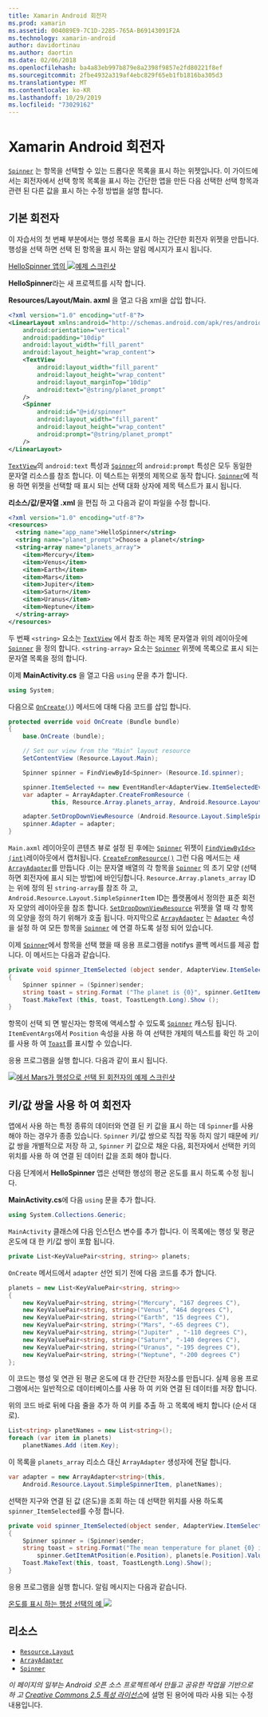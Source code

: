 ```yaml
---
title: Xamarin Android 회전자
ms.prod: xamarin
ms.assetid: 004089E9-7C1D-2285-765A-B69143091F2A
ms.technology: xamarin-android
author: davidortinau
ms.author: daortin
ms.date: 02/06/2018
ms.openlocfilehash: ba4a83eb997b879e8a2398f9857e2fd80221f8ef
ms.sourcegitcommit: 2fbe4932a319af4ebc829f65eb1fb1816ba305d3
ms.translationtype: MT
ms.contentlocale: ko-KR
ms.lasthandoff: 10/29/2019
ms.locfileid: "73029162"
---
```

# <a name="xamarinandroid-spinner"></a>Xamarin Android 회전자

[`Spinner`](xref:Android.Widget.Spinner) 는 항목을 선택할 수 있는 드롭다운 목록을 표시 하는 위젯입니다. 이 가이드에서는 회전자에서 선택 항목 목록을 표시 하는 간단한 앱을 만든 다음 선택한 선택 항목과 관련 된 다른 값을 표시 하는 수정 방법을 설명 합니다.

## <a name="basic-spinner"></a>기본 회전자

이 자습서의 첫 번째 부분에서는 행성 목록을 표시 하는 간단한 회전자 위젯을 만듭니다. 행성을 선택 하면 선택 된 항목을 표시 하는 알림 메시지가 표시 됩니다.

[HelloSpinner 앱의 ![예제 스크린샷](spinner-images/01-example-screenshots-sml.png)](spinner-images/01-example-screenshots.png#lightbox)

**HelloSpinner**라는 새 프로젝트를 시작 합니다.

**Resources/Layout/Main. axml** 을 열고 다음 xml을 삽입 합니다.

```xml
<?xml version="1.0" encoding="utf-8"?>
<LinearLayout xmlns:android="http://schemas.android.com/apk/res/android"
    android:orientation="vertical"
    android:padding="10dip"
    android:layout_width="fill_parent"
    android:layout_height="wrap_content">
    <TextView
        android:layout_width="fill_parent"
        android:layout_height="wrap_content"
        android:layout_marginTop="10dip"
        android:text="@string/planet_prompt"
    />
    <Spinner
        android:id="@+id/spinner"
        android:layout_width="fill_parent"
        android:layout_height="wrap_content"
        android:prompt="@string/planet_prompt"
    />
</LinearLayout>
```

[`TextView`](xref:Android.Widget.TextView)의 `android:text` 특성과 [`Spinner`](xref:Android.Widget.Spinner)의 `android:prompt` 특성은 모두 동일한 문자열 리소스를 참조 합니다. 이 텍스트는 위젯의 제목으로 동작 합니다. [`Spinner`](xref:Android.Widget.Spinner)에 적용 하면 위젯을 선택할 때 표시 되는 선택 대화 상자에 제목 텍스트가 표시 됩니다.

**리소스/값/문자열 .xml** 을 편집 하 고 다음과 같이 파일을 수정 합니다.

```xml
<?xml version="1.0" encoding="utf-8"?>
<resources>
  <string name="app_name">HelloSpinner</string>
  <string name="planet_prompt">Choose a planet</string>
  <string-array name="planets_array">
    <item>Mercury</item>
    <item>Venus</item>
    <item>Earth</item>
    <item>Mars</item>
    <item>Jupiter</item>
    <item>Saturn</item>
    <item>Uranus</item>
    <item>Neptune</item>
  </string-array>
</resources>
```

두 번째 `<string>` 요소는 [`TextView`](xref:Android.Widget.TextView) 에서 참조 하는 제목 문자열과 위의 레이아웃에 [`Spinner`](xref:Android.Widget.Spinner) 을 정의 합니다.
`<string-array>` 요소는 [`Spinner`](xref:Android.Widget.Spinner) 위젯에 목록으로 표시 되는 문자열 목록을 정의 합니다.

이제 **MainActivity.cs** 을 열고 다음 `using` 문을 추가 합니다.

```csharp
using System;
```

다음으로 [`OnCreate()`](xref:Android.App.Activity.OnCreate*)) 메서드에 대해 다음 코드를 삽입 합니다.

```csharp
protected override void OnCreate (Bundle bundle)
{
    base.OnCreate (bundle);

    // Set our view from the "Main" layout resource
    SetContentView (Resource.Layout.Main);

    Spinner spinner = FindViewById<Spinner> (Resource.Id.spinner);

    spinner.ItemSelected += new EventHandler<AdapterView.ItemSelectedEventArgs> (spinner_ItemSelected);
    var adapter = ArrayAdapter.CreateFromResource (
            this, Resource.Array.planets_array, Android.Resource.Layout.SimpleSpinnerItem);

    adapter.SetDropDownViewResource (Android.Resource.Layout.SimpleSpinnerDropDownItem);
    spinner.Adapter = adapter;
}
```

`Main.axml` 레이아웃이 콘텐츠 뷰로 설정 된 후에는 [`Spinner`](xref:Android.Widget.Spinner) 위젯이 [`FindViewById<>(int)`](xref:Android.App.Activity.FindViewById*)레이아웃에서 캡처됩니다.
[`CreateFromResource()`](xref:Android.Widget.ArrayAdapter.CreateFromResource*)
그런 다음 메서드는 새 [`ArrayAdapter`](xref:Android.Widget.ArrayAdapter)를 만듭니다 .이는 문자열 배열의 각 항목을 [`Spinner`](xref:Android.Widget.Spinner) 의 초기 모양 (선택 하면 회전자에 표시 되는 방법)에 바인딩합니다. `Resource.Array.planets_array` ID는 위에 정의 된 `string-array`를 참조 하 고, `Android.Resource.Layout.SimpleSpinnerItem` ID는 플랫폼에서 정의한 표준 회전자 모양의 레이아웃을 참조 합니다.
[`SetDropDownViewResource`](xref:Android.Widget.ArrayAdapter.SetDropDownViewResource*)
위젯을 열 때 각 항목의 모양을 정의 하기 위해가 호출 됩니다. 마지막으로 [`ArrayAdapter`](xref:Android.Widget.ArrayAdapter) 는 [`Adapter`](xref:Android.Widget.ArrayAdapter) 속성을 설정 하 여 모든 항목을 [`Spinner`](xref:Android.Widget.Spinner) 에 연결 하도록 설정 되어 있습니다.

이제 [`Spinner`](xref:Android.Widget.Spinner)에서 항목을 선택 했을 때 응용 프로그램을 notifys 콜백 메서드를 제공 합니다. 이 메서드는 다음과 같습니다.

```csharp
private void spinner_ItemSelected (object sender, AdapterView.ItemSelectedEventArgs e)
{
    Spinner spinner = (Spinner)sender;
    string toast = string.Format ("The planet is {0}", spinner.GetItemAtPosition (e.Position));
    Toast.MakeText (this, toast, ToastLength.Long).Show ();
}
```

항목이 선택 되 면 발신자는 항목에 액세스할 수 있도록 [`Spinner`](xref:Android.Widget.Spinner) 캐스팅 됩니다. `ItemEventArgs`에서 `Position` 속성을 사용 하 여 선택한 개체의 텍스트를 확인 하 고이를 사용 하 여 [`Toast`](xref:Android.Widget.Toast)를 표시할 수 있습니다.

응용 프로그램을 실행 합니다. 다음과 같이 표시 됩니다.

[![에서 Mars가 행성으로 선택 된 회전자의 예제 스크린샷](spinner-images/02-basic-example-sml.png)](spinner-images/02-basic-example.png#lightbox)

## <a name="spinner-using-keyvalue-pairs"></a>키/값 쌍을 사용 하 여 회전자

앱에서 사용 하는 특정 종류의 데이터와 연결 된 키 값을 표시 하는 데 `Spinner`를 사용 해야 하는 경우가 종종 있습니다. `Spinner` 키/값 쌍으로 직접 작동 하지 않기 때문에 키/값 쌍을 개별적으로 저장 하 고, `Spinner` 키 값으로 채운 다음, 회전자에서 선택한 키의 위치를 사용 하 여 연결 된 데이터 값을 조회 해야 합니다. 

다음 단계에서 **HelloSpinner** 앱은 선택한 행성의 평균 온도를 표시 하도록 수정 됩니다.

**MainActivity.cs**에 다음 `using` 문을 추가 합니다.

```csharp
using System.Collections.Generic;
```

`MainActivity` 클래스에 다음 인스턴스 변수를 추가 합니다.
이 목록에는 행성 및 평균 온도에 대 한 키/값 쌍이 포함 됩니다.

```csharp
private List<KeyValuePair<string, string>> planets;
```

`OnCreate` 메서드에서 `adapter` 선언 되기 전에 다음 코드를 추가 합니다.

```csharp
planets = new List<KeyValuePair<string, string>>
{
    new KeyValuePair<string, string>("Mercury", "167 degrees C"),
    new KeyValuePair<string, string>("Venus", "464 degrees C"),
    new KeyValuePair<string, string>("Earth", "15 degrees C"),
    new KeyValuePair<string, string>("Mars", "-65 degrees C"),
    new KeyValuePair<string, string>("Jupiter" , "-110 degrees C"),
    new KeyValuePair<string, string>("Saturn", "-140 degrees C"),
    new KeyValuePair<string, string>("Uranus", "-195 degrees C"),
    new KeyValuePair<string, string>("Neptune", "-200 degrees C")
};
```

이 코드는 행성 및 연관 된 평균 온도에 대 한 간단한 저장소를 만듭니다. 실제 응용 프로그램에서는 일반적으로 데이터베이스를 사용 하 여 키와 연결 된 데이터를 저장 합니다.

위의 코드 바로 뒤에 다음 줄을 추가 하 여 키를 추출 하 고 목록에 배치 합니다 (순서 대로).

```csharp
List<string> planetNames = new List<string>();
foreach (var item in planets)
    planetNames.Add (item.Key);
```

이 목록을 `planets_array` 리소스 대신 `ArrayAdapter` 생성자에 전달 합니다.

```csharp
var adapter = new ArrayAdapter<string>(this,
    Android.Resource.Layout.SimpleSpinnerItem, planetNames);
```

선택한 지구와 연결 된 값 (온도)을 조회 하는 데 선택한 위치를 사용 하도록 `spinner_ItemSelected`를 수정 합니다.

```csharp
private void spinner_ItemSelected(object sender, AdapterView.ItemSelectedEventArgs e)
{
    Spinner spinner = (Spinner)sender;
    string toast = string.Format("The mean temperature for planet {0} is {1}",
        spinner.GetItemAtPosition(e.Position), planets[e.Position].Value);
    Toast.MakeText(this, toast, ToastLength.Long).Show();
}
```

응용 프로그램을 실행 합니다. 알림 메시지는 다음과 같습니다.

[온도를 표시 하는 행성 선택의 예 ![](spinner-images/03-keyvalue-example-sml.png)](spinner-images/03-keyvalue-example.png#lightbox)

## <a name="resources"></a>리소스

- [`Resource.Layout`](xref:Android.Resource.Layout)
- [`ArrayAdapter`](xref:Android.Widget.ArrayAdapter)
- [`Spinner`](xref:Android.Widget.Spinner)

*이 페이지의 일부는 Android 오픈 소스 프로젝트에서 만들고 공유한 작업을 기반으로 하 고*
[*Creative Commons 2.5 특성 라이선스*](https://creativecommons.org/licenses/by/2.5/)에 설명 된 용어에 따라 사용 되는 수정 내용입니다.
